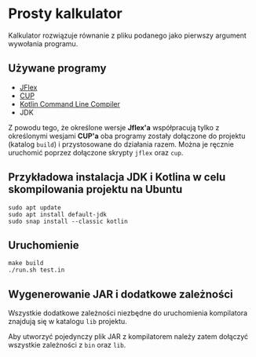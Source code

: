 # Prosty kalkulator

Kalkulator rozwiązuje równanie z pliku podanego jako pierwszy argument wywołania programu.

## Używane programy

* [JFlex](https://jflex.de/)
* [CUP](http://www2.cs.tum.edu/projects/cup/)
* [Kotlin Command Line Compiler](https://kotlinlang.org/docs/tutorials/command-line.html)
* JDK

Z powodu tego, że określone wersje **Jflex'a** współpracują tylko z określonymi wesjami **CUP'a** oba programy zostały dołączone do projektu (katalog `build`) i przystosowane do działania razem. Można je ręcznie uruchomić poprzez dołączone skrypty `jflex` oraz `cup`.

## Przykładowa instalacja JDK i Kotlina w celu skompilowania projektu na Ubuntu
```
sudo apt update
sudo apt install default-jdk
sudo snap install --classic kotlin
```

## Uruchomienie

```
make build
./run.sh test.in
```

## Wygenerowanie JAR i dodatkowe zależności

Wszystkie dodatkowe zależności niezbędne do uruchomienia kompilatora znajdują się w katalogu `lib` projektu.

Aby utworzyć pojedynczy plik JAR z kompilatorem należy zatem dołączyć wszystkie zależności z `bin` oraz `lib`.
